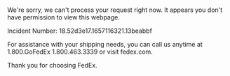  	


 	

We're sorry, we can't process your request right now. It appears you don't have permission to view this webpage.


Incident Number: 18.52d3e17.1657116321.13beabbf





For assistance with your shipping needs, you can call us anytime at 1.800.GoFedEx 1.800.463.3339 or visit fedex.com.




Thank you for choosing FedEx.